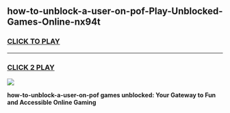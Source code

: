
## how-to-unblock-a-user-on-pof-Play-Unblocked-Games-Online-nx94t
<h3>
<a href="https://premium76.site?title=how-to-unblock-a-user-on-pof&ref=25A">CLICK TO PLAY</a></h3>
<hr>

<h3>
<a href="https://premium76.site?title=how-to-unblock-a-user-on-pof&ref=25A">CLICK 2 PLAY</a>
  
</h3>

<a href="https://premium76.site?title=how-to-unblock-a-user-on-pof&ref=25A"><img src="https://clearcache.store/games.png"></a>


**how-to-unblock-a-user-on-pof games unblocked: Your Gateway to Fun and Accessible Online Gaming**
